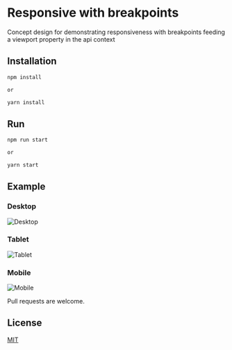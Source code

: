 # Responsive with breakpoints

Concept design for demonstrating responsiveness with breakpoints feeding a viewport property in the api context

## Installation

```bash
npm install

or

yarn install
```

## Run

```bash
npm run start

or 

yarn start
```

## Example

### Desktop

![Desktop](https://github.com/vitorrios1001/responsive-with-breakpoints/blob/master//docs/images/desktop.png?raw=true)

### Tablet

![Tablet](https://github.com/vitorrios1001/responsive-with-breakpoints/blob/master//docs/images/tablet.png?raw=true)

### Mobile

![Mobile](https://github.com/vitorrios1001/responsive-with-breakpoints/blob/master//docs/images/mobile.png?raw=true)

Pull requests are welcome.

## License
[MIT](https://choosealicense.com/licenses/mit/)